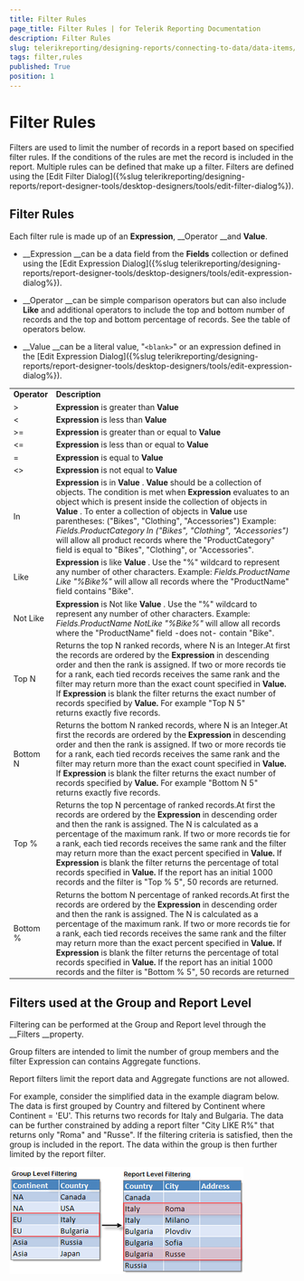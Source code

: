 ```yaml
---
title: Filter Rules
page_title: Filter Rules | for Telerik Reporting Documentation
description: Filter Rules
slug: telerikreporting/designing-reports/connecting-to-data/data-items/filtering-data/filter-rules
tags: filter,rules
published: True
position: 1
---
```


# Filter Rules



Filters are used to limit the number of records in a report based on specified filter rules. If the conditions of the rules are met the record is included in the report. Multiple rules can be defined that make up a filter. Filters are defined using the [Edit Filter Dialog]({%slug telerikreporting/designing-reports/report-designer-tools/desktop-designers/tools/edit-filter-dialog%}).             

## Filter Rules

Each filter rule is made up of an __Expression__, __Operator __and __Value__.                 

* __Expression __can be a data field from the __Fields__ collection or defined                             using the [Edit Expression Dialog]({%slug telerikreporting/designing-reports/report-designer-tools/desktop-designers/tools/edit-expression-dialog%}).                         

* __Operator __can be simple comparison operators but can also include __Like__                             and additional operators to include the top and bottom number of records and the top and bottom percentage of records. See the                             table of operators below.                         

* __Value __can be a literal value, "```<blank>```" or an expression defined in the                             [Edit Expression Dialog]({%slug telerikreporting/designing-reports/report-designer-tools/desktop-designers/tools/edit-expression-dialog%}).                         





|   |   |
| ------ | ------ |
 __Operator__ | __Description__ |
|>| __Expression__ is greater than __Value__ |
|<| __Expression__ is less than __Value__ |
|>=| __Expression__ is greater than or equal to __Value__ |
|<=| __Expression__ is less than or equal to __Value__ |
|=| __Expression__ is equal to __Value__ |
|<>| __Expression__ is not equal to __Value__ |
|In| __Expression__ is in __Value__ . __Value__ should be a collection of objects. The condition is met when __Expression__ evaluates to an object which is present inside the collection of objects in __Value__ .                                 To enter a collection of objects in __Value__ use parentheses: ("Bikes", "Clothing", "Accessories")                                 Example: *Fields.ProductCategory In ("Bikes", "Clothing", "Accessories")* will allow all                                 product records where the "ProductCategory" field is equal to "Bikes", "Clothing", or "Accessories".|
|Like| __Expression__ is like __Value__ . Use the "%" wildcard to represent                                 any number of other characters. Example: *Fields.ProductName Like "%Bike%"* will allow all                                 records where the "ProductName" field contains "Bike".|
|Not Like| __Expression__ is Not like __Value__ . Use the "%" wildcard to represent                                 any number of other characters. Example: *Fields.ProductName NotLike "%Bike%"* will allow all                                 records where the "ProductName" field -does not- contain "Bike".|
|Top N|Returns the top N ranked records, where N is an Integer.At first the records are ordered by the __Expression__ in descending order and then the rank is assigned.                                 If two or more records tie for a rank, each tied records receives the same rank and the filter may return more than                                 the exact count specified in __Value.__ If __Expression__ is blank the filter returns the exact number of records specified by __Value.__ For example "Top N 5" returns exactly five records.|
|Bottom N|Returns the bottom N ranked records, where N is an Integer.At first the records are ordered by the __Expression__ in descending order and then the rank is assigned.                                 If two or more records tie for a rank, each tied records receives the same rank and the filter may return more than                                 the exact count specified in __Value.__ If __Expression__ is blank the filter returns the exact number of records specified by __Value.__ For example "Bottom N 5" returns exactly five records.|
|Top %|Returns the top N percentage of ranked records.At first the records are ordered by the __Expression__ in descending order and then the rank is assigned.                                 The N is calculated as a percentage of the maximum rank.                                 If two or more records tie for a rank, each tied records receives the same rank and the filter may return more than                                 the exact percent specified in __Value.__ If __Expression__ is blank the filter returns the percentage of total records specified in __Value.__ If the report has an initial 1000 records and the filter is "Top % 5", 50 records                                 are returned.|
|Bottom %|Returns the bottom N percentage of ranked records.At first the records are ordered by the __Expression__ in descending order and then the rank is assigned.                                 The N is calculated as a percentage of the maximum rank.                                 If two or more records tie for a rank, each tied records receives the same rank and the filter may return more than                                 the exact percent specified in __Value.__ If __Expression__ is blank the filter returns the percentage of total records specified in __Value.__ If the report has an initial 1000 records and the filter is "Bottom % 5", 50                                 records are returned|




## Filters used at the Group and Report Level

Filtering can be performed at the Group and Report level through the __Filters __property.                 

Group filters are intended to limit the number of group members and the filter Expression can contains Aggregate functions.

Report filters limit the report data and Aggregate functions are not allowed.

For example, consider the simplified data in the example diagram below. The data                     is first grouped by Country and filtered by Continent where Continent = 'EU'. This returns two records for Italy and Bulgaria. The data can be further                     constrained by adding a report filter "City LIKE R%" that returns only "Roma" and "Russe". If the filtering criteria is satisfied, then the group is                     included in the report. The data within the group is then further limited by the report filter.                   

  ![](images/DesignGrouping013.png)


